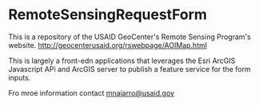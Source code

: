 # RemoteSensingRequestForm

This is a repository of the USAID GeoCenter's Remote Sensing Program's website. 
http://geocenterusaid.org/rswebpage/AOIMap.html

This is largely a front-edn applications that leverages the Esri ArcGIS Javascript APi and ArcGIS server to publish a feature service for the form inputs. 

Fro mroe information contact mnajarro@usaid.gov
